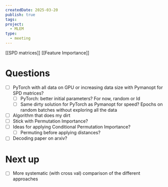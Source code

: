 ```yaml
---
createdDate: 2025-03-20
publish: true
tags: 
project:
  - MLEM
type:
  - meeting
---
```

[[SPD matrices]]
[[Feature Importance]]

# Questions
- [ ] PyTorch with all data on GPU or increasing data size with Pymanopt for SPD matrices?
	- [ ] PyTorch: better initial parameters? For now, random or Id
	- [ ] Same dirty solution for PyTorch as Pymanopt for speed? Epochs on random batches without exploring all the data
- [ ] Algorithm that does my dirt
- [ ] Stick with Permutation Importance?
- [ ] Ideas for applying Conditional Permutation Importance?
	- [ ] Permuting before applying distances?
- [ ] Decoding paper on arxiv?

# Next up
- [ ] More systematic (with cross val) comparison of the different approaches